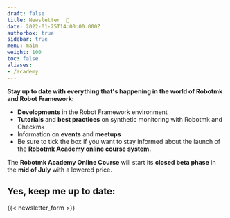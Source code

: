```yaml
---
draft: false
title: Newsletter  📨
date: 2022-01-25T14:00:00.000Z
authorbox: true
sidebar: true
menu: main
weight: 100
toc: false
aliases:
- /academy
---
```



**Stay up to date with everything that's happening in the world of Robotmk and Robot Framework:**

- **Developments** in the Robot Framework environment
- **Tutorials** and **best practices** on synthetic monitoring with Robotmk and Checkmk
- Information on **events** and **meetups**
- Be sure to tick the box if you want to stay informed about the launch of the **Robotmk Academy online course system.**  

The **Robotmk Academy Online Course** will start its **closed beta phase** in the **mid of July** with a lowered price. 

## Yes, keep me up to date:

{{< newsletter_form >}}


